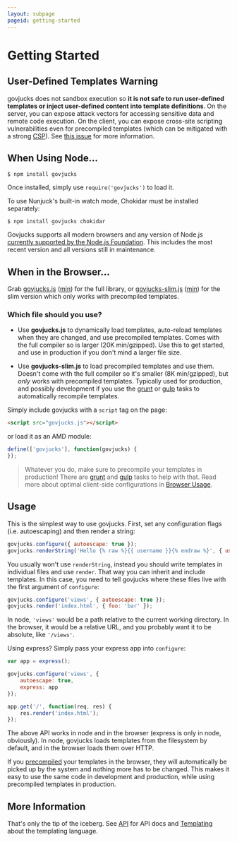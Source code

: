 ```yaml
---
layout: subpage
pageid: getting-started
---
```


# Getting Started

## User-Defined Templates Warning

  govjucks does not sandbox execution so **it is not safe to run
  user-defined templates or inject user-defined content into template
  definitions**. On the server, you can expose attack vectors for
  accessing sensitive data and remote code execution. On the client,
  you can expose cross-site scripting vulnerabilities even for
  precompiled templates (which can be mitigated with a strong
  [CSP](https://developer.mozilla.org/en-US/docs/Web/HTTP/Headers/Content-Security-Policy)). See
  [this issue](https://github.com/gunjam/govjucks-docs/issues/17) for
  more information.

## When Using Node...

```
$ npm install govjucks
```

Once installed, simply use `require('govjucks')` to load it.

To use Nunjuck's built-in watch mode, Chokidar must be installed separately:

```
$ npm install govjucks chokidar
```

Govjucks supports all modern browsers and any version of Node.js
[currently supported by the Node.js Foundation](https://github.com/nodejs/Release#release-schedule1).
This includes the most recent version and all versions still in maintenance.

## When in the Browser...

Grab [govjucks.js](files/govjucks.js) ([min](files/govjucks.min.js)) for the full library, or
[govjucks-slim.js](files/govjucks-slim.js) ([min](files/govjucks-slim.min.js)) for the slim version
which only works with precompiled templates.

### Which file should you use?

* Use **govjucks.js** to dynamically load templates, auto-reload
  templates when they are changed, and use precompiled templates.
  Comes with the full compiler so is larger (20K min/gzipped). Use
  this to get started, and use in production if you don't mind a
  larger file size.

* Use **govjucks-slim.js** to load precompiled templates and use them. Doesn't
  come with the full compiler so it's smaller (8K min/gzipped), but *only* works with
  precompiled templates. Typically used for production, and possibly
  development if you use the [grunt](https://github.com/jlongster/grunt-govjucks) or [gulp](https://github.com/sindresorhus/gulp-govjucks) tasks to automatically recompile templates.

Simply include govjucks with a `script` tag on the page:

```html
<script src="govjucks.js"></script>
```

or load it as an AMD module:

```js
define(['govjucks'], function(govjucks) {
});
```

> Whatever you do, make sure to precompile your templates in
> production! There are [grunt](https://github.com/jlongster/grunt-govjucks)
> and [gulp](https://github.com/sindresorhus/gulp-govjucks) tasks to help with
> that. Read more about optimal client-side configurations in [Browser
> Usage](api.html#browser-usage).

## Usage

This is the simplest way to use govjucks. First, set any configuration
flags (i.e. autoescaping) and then render a string:

```js
govjucks.configure({ autoescape: true });
govjucks.renderString('Hello {% raw %}{{ username }}{% endraw %}', { username: 'James' });
```

You usually won't use `renderString`, instead you should write
templates in individual files and use `render`. That way you can
inherit and include templates. In this case, you need to tell govjucks
where these files live with the first argument of `configure`:

```js
govjucks.configure('views', { autoescape: true });
govjucks.render('index.html', { foo: 'bar' });
```

In node, `'views'` would be a path relative to the current working
directory. In the browser, it would be a relative URL, and you
probably want it to be absolute, like `'/views'`.

Using express? Simply pass your express app into `configure`:

```js
var app = express();

govjucks.configure('views', {
    autoescape: true,
    express: app
});

app.get('/', function(req, res) {
    res.render('index.html');
});
```

The above API works in node and in the browser (express is only in
node, obviously). In node, govjucks loads templates from the
filesystem by default, and in the browser loads them over HTTP.

If you [precompiled](api.html#precompiling) your templates in the browser, they will
automatically be picked up by the system and nothing more has
to be changed. This makes it easy to use the same code in
development and production, while using precompiled templates in
production.

## More Information

That's only the tip of the iceberg. See [API](api.html) for API docs
and [Templating](templating.html) about the templating language.
